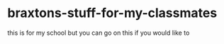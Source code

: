 # braxtons-stuff-for-my-classmates
this is for my school but you can go on this if you would like to
